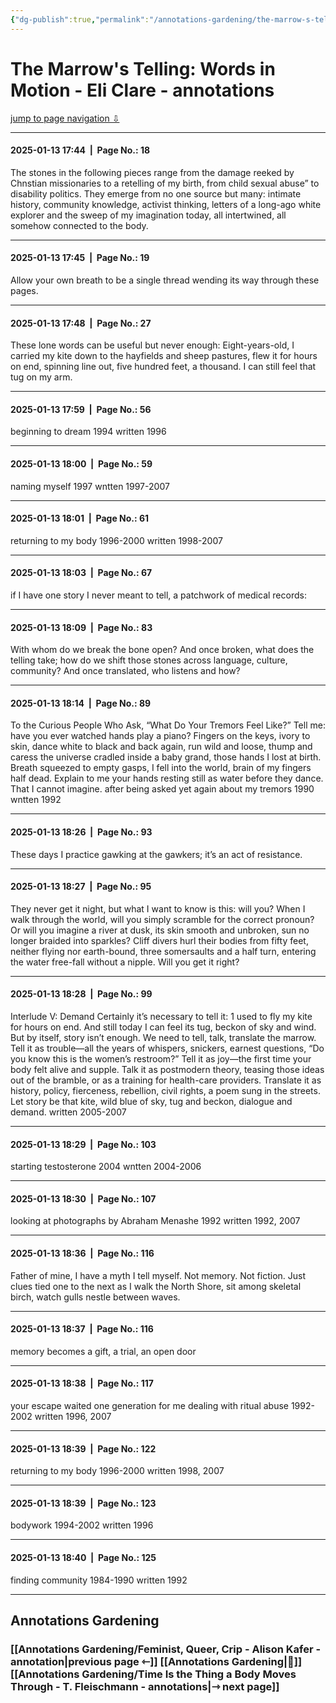 ```yaml
---
{"dg-publish":true,"permalink":"/annotations-gardening/the-marrow-s-telling-words-in-motion-eli-clare-annotation/"}
---
```



# The Marrow's Telling: Words in Motion - Eli Clare - annotations

<a id="jump-to-nav" href="#annotations-gardening">jump to page navigation ⇩</a>

---

#### 2025-01-13 17:44  |  Page No.: 18
The stones in the following pieces range from 
the damage reeked by Chnstian missionaries to a 
retelling of my birth, from child sexual abuse” to disability politics. They emerge from no one source but 
many: intimate history, community knowledge, 
activist thinking, letters of a long-ago white explorer 
and the sweep of my imagination today, all intertwined, all somehow connected to the body.

-------------------
#### 2025-01-13 17:45  |  Page No.: 19
Allow your own 
breath to be a single thread wending its way 
through these pages.

-------------------
#### 2025-01-13 17:48  |  Page No.: 27
These lone words can be useful but never enough: 
Eight-years-old, I carried my kite down to the hayfields and sheep pastures, flew it for hours on end, 
spinning line out, five hundred feet, a thousand. I can 
still feel that tug on my arm.

-------------------
#### 2025-01-13 17:59  |  Page No.: 56
beginning to dream 1994 
written 1996

-------------------
#### 2025-01-13 18:00  |  Page No.: 59
naming myself 1997 
wntten 1997-2007

-------------------
#### 2025-01-13 18:01  |  Page No.: 61
returning to my body 1996-2000 
written 1998-2007

-------------------
#### 2025-01-13 18:03  |  Page No.: 67
if 
I have one story I never 
meant to tell, a patchwork 
of medical records:

-------------------
#### 2025-01-13 18:09  |  Page No.: 83
With whom do we break the bone open? And once 
broken, what does the telling take; how do we shift those 
stones across language, culture, community? And once 
translated, who listens and how?

-------------------
#### 2025-01-13 18:14  |  Page No.: 89
To the Curious People Who Ask, 
“What Do Your Tremors Feel Like?” 
Tell me: have you ever watched 
hands play a piano? Fingers 
on the keys, ivory to skin, dance 
white to black and back again, run 
wild and loose, thump and caress 
the universe cradled inside 
a baby grand, those hands 
I lost at birth. Breath squeezed 
to empty gasps, I fell into the world, 
brain of my fingers half dead. 
Explain to me your hands resting 
still as water before they dance. 
That I cannot imagine. 
after being asked yet again about my tremors 1990 
wntten 1992

-------------------
#### 2025-01-13 18:26  |  Page No.: 93
These days I practice gawking at the gawkers; 
it’s an act of resistance.

-------------------
#### 2025-01-13 18:27  |  Page No.: 95
They never get it night, but what I want to know is 
this: will you? When I walk through the world, will 
you simply scramble for the correct pronoun? Or 
will you imagine a river at dusk, its skin smooth 
and unbroken, sun no longer braided into sparkles? 
Cliff divers hurl their bodies from fifty feet, neither 
flying nor earth-bound, three somersaults and a 
half turn, entering the water free-fall without a nipple. Will you get it right?

-------------------
#### 2025-01-13 18:28  |  Page No.: 99
Interlude V: Demand 
Certainly it’s necessary to tell it: 1 used to fly my 
kite for hours on end. And still today I can feel its 
tug, beckon of sky and wind. But by itself, story isn’t 
enough. 
We need to tell, talk, translate the marrow. Tell it as 
trouble—all the years of whispers, snickers, earnest questions, “Do you know this is the women’s restroom?” Tell it 
as joy—the first time your body felt alive and supple. Talk 
it as postmodern theory, teasing those ideas out of the 
bramble, or as a training for health-care providers. 
Translate it as history, policy, fierceness, rebellion, civil 
rights, a poem sung in the streets. 
Let story be that kite, wild blue of sky, tug and 
beckon, dialogue and demand. 
written 2005-2007

-------------------
#### 2025-01-13 18:29  |  Page No.: 103
starting testosterone 2004 
wntten 2004-2006

-------------------
#### 2025-01-13 18:30  |  Page No.: 107
looking at photographs by Abraham Menashe 1992 
written 1992, 2007

-------------------
#### 2025-01-13 18:36  |  Page No.: 116
Father of mine, I have a myth I tell myself. Not 
memory. Not fiction. Just clues tied one to the next as 
I walk the North Shore, sit among skeletal birch, 
watch gulls nestle between waves.

-------------------
#### 2025-01-13 18:37  |  Page No.: 116
memory becomes a gift, a trial, an open door

-------------------
#### 2025-01-13 18:38  |  Page No.: 117
your escape waited one generation for me 
dealing with ritual abuse 1992-2002 
written 1996, 2007

-------------------
#### 2025-01-13 18:39  |  Page No.: 122
returning to my body 1996-2000 
written 1998, 2007

-------------------
#### 2025-01-13 18:39  |  Page No.: 123
bodywork 1994-2002 
written 1996

-------------------
#### 2025-01-13 18:40  |  Page No.: 125
finding community 1984-1990 
written 1992

-------------------

## Annotations Gardening
### [[Annotations Gardening/Feminist, Queer, Crip - Alison Kafer - annotation\|previous page ⇽]]  [[Annotations Gardening\|📑]]  [[Annotations Gardening/Time Is the Thing a Body Moves Through - T. Fleischmann - annotations\|⇾ next page]]
